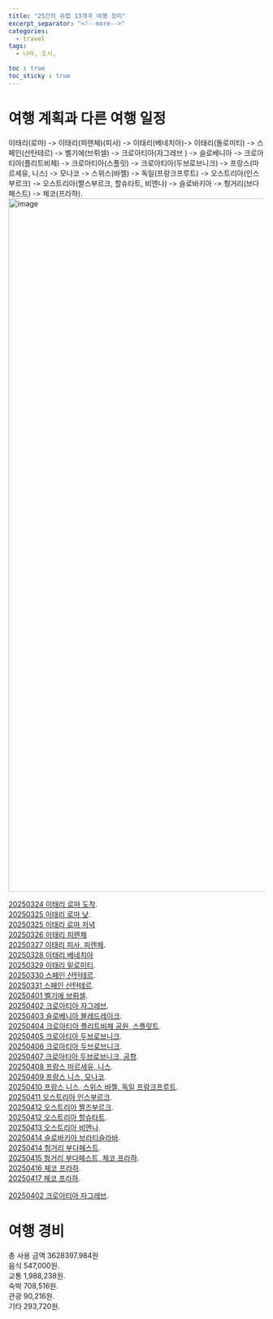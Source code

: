 ```yaml
---
title: "25간의 유럽 13개국 여행 정리"
excerpt_separator: "<!--more-->"
categories:
  - travel
tags:
  - 나라, 도시, 

toc : true
toc_sticky : true
---
```


# 여행 계획과 다른 여행 일정
이태리(로마) -> 이태리(피렌체)(피사) -> 이태리(베네치아)-> 이태리(돌로미티) -> 스페인(산탄테르) -> 벨기에(브뤼셀) -> 크로아티아(자그레브 ) -> 슬로베니아 -> 크로아티아(플리트비체) -> 크로아티아(스플릿) -> 크로아티아(두브로브니크) -> 프랑스(마르세유, 니스) -> 모나코 -> 스위스(바젤) -> 독일(프랑크프루트) -> 오스트리아(인스부르크) -> 오스트리아(짤스부르크, 할슈타트, 비엔나) -> 슬로바키아 -> 헝거리(브다페스트) -> 체코(프라하).   
<img width="1366" alt="image" src="https://github.com/user-attachments/assets/de10d6bb-8888-4118-aa4f-05f279c92d44" />

[20250324 이태리 로마 도착](https://younlea.github.io/travel/roma_1st/).   
[20250325 이태리 로마 낮](https://younlea.github.io/travel/roma_2nd_day/).    
[20250325 이태리 로마 저녁](https://younlea.github.io/travel/roma_2nd_night/)    
[20250326 이태리 피렌체](https://younlea.github.io/travel/firenze/)    
[20250327 이태리 피사, 피렌체](https://younlea.github.io/travel/pisa/).    
[20250328 이태리 베네치아](https://younlea.github.io/travel/venezia/)    
[20250329 이태리 밑로미티](https://younlea.github.io/travel/dolomite/).    
[20250330 스페인 산탄테르](https://younlea.github.io/travel/santander/).    
[20250331 스페인 산탄테르](https://younlea.github.io/travel/santander/).    
[20250401 벨기에 브뤼셀](https://younlea.github.io/travel/belgie-bruxelles_1st/).  
[20250402 크로아티아 자그레브](https://younlea.github.io/travel/zagreb/).   
[20250403 슬로베니아 블레드레이크](https://younlea.github.io/travel/slovenia-rest/).  
[20250404 크로아티아 플리트비체 공원, 스플릿트](https://younlea.github.io/travel/plitvicka-national-park/).   
[20250405 크로아티아 두브로브니크](https://younlea.github.io/travel/dubrovnik/).    
[20250406 크로아티아 두브로브니크](https://younlea.github.io/travel/cablecar/).    
[20250407 크로아티아 두브로브니크, 공항](https://younlea.github.io/travel/old-town-2nd/).    
[20250408 프랑스 마르세유, 니스](https://younlea.github.io/travel/marseille-nice/).    
[20250409 프랑스 니스, 모나코](https://younlea.github.io/travel/monaco/).   
[20250410 프랑스 니스, 스위스 바젤, 독일 프랑크프루트](https://younlea.github.io/travel/nice-basel-ff-inssb/).   
[20250411 오스트리아 인스부르크](https://younlea.github.io/travel/innsbruck/).   
[20250412 오스트리아 짤즈부르크](https://younlea.github.io/travel/salzburg/).   
[20250412 오스트리아 할슈타트](https://younlea.github.io/travel/halllstatter/).   
[20250413 오스트리아 비엔나](https://younlea.github.io/travel/wien/).   
[20250414 슬로바키아 브라티슬라바](https://younlea.github.io/travel/bratislava/).   
[20250414 헝거리 부다페스트](https://younlea.github.io/travel/budapest/).   
[20250415 헝거리 부다페스트, 체코 프라하](https://younlea.github.io/travel/buda-praha/).   
[20250416 체코 프라하](https://younlea.github.io/travel/praha/).   
[20250417 체코 프라하](https://younlea.github.io/travel/praha/).   









[20250402 크로아티아 자그레브]().  







# 여행 경비  
총 사용 금액	3628397.984원   
음식	  547,000원.  
교통	1,988,238원.  
숙박	  708,516원.   
관광	   90,216원.   
기타	  293,720원.   
